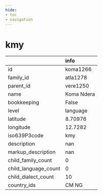 ```yaml
---
hide:
- toc
- navigation
---
```

# kmy
|                      | info       |
|:---------------------|:-----------|
| id                   | koma1266   |
| family_id            | atla1278   |
| parent_id            | vere1250   |
| name                 | Koma Ndera |
| bookkeeping          | False      |
| level                | language   |
| latitude             | 8.70976    |
| longitude            | 12.7282    |
| iso639P3code         | kmy        |
| description          | nan        |
| markup_description   | nan        |
| child_family_count   | 0          |
| child_language_count | 0          |
| child_dialect_count  | 10         |
| country_ids          | CM NG      |